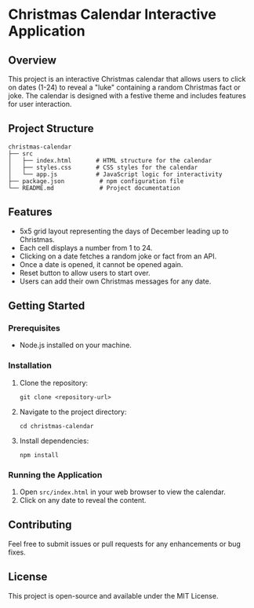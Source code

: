 # Christmas Calendar Interactive Application

## Overview
This project is an interactive Christmas calendar that allows users to click on dates (1-24) to reveal a "luke" containing a random Christmas fact or joke. The calendar is designed with a festive theme and includes features for user interaction.

## Project Structure
```
christmas-calendar
├── src
│   ├── index.html       # HTML structure for the calendar
│   ├── styles.css       # CSS styles for the calendar
│   └── app.js           # JavaScript logic for interactivity
├── package.json          # npm configuration file
└── README.md             # Project documentation
```

## Features
- 5x5 grid layout representing the days of December leading up to Christmas.
- Each cell displays a number from 1 to 24.
- Clicking on a date fetches a random joke or fact from an API.
- Once a date is opened, it cannot be opened again.
- Reset button to allow users to start over.
- Users can add their own Christmas messages for any date.

## Getting Started

### Prerequisites
- Node.js installed on your machine.

### Installation
1. Clone the repository:
   ```
   git clone <repository-url>
   ```
2. Navigate to the project directory:
   ```
   cd christmas-calendar
   ```
3. Install dependencies:
   ```
   npm install
   ```

### Running the Application
1. Open `src/index.html` in your web browser to view the calendar.
2. Click on any date to reveal the content.

## Contributing
Feel free to submit issues or pull requests for any enhancements or bug fixes.

## License
This project is open-source and available under the MIT License.